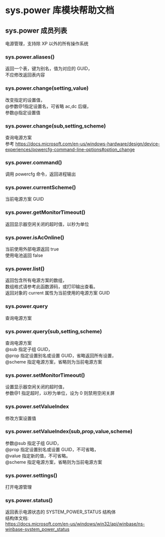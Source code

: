 # sys.power 库模块帮助文档

<a id="sys.power"></a>
## sys.power 成员列表

电源管理，支持除 XP 以外的所有操作系统

<a id="sys.power.aliases"></a>
### sys.power.aliases() 
 返回一个表，键为别名，值为对应的 GUID，  
不应修改返回表内容

<a id="sys.power.change"></a>
### sys.power.change(setting,value) 
 改变指定的设置值，  
@参数@1指定设置名，可省略 ac,dc 后缀，  
参数@指定设置值

<a id="sys.power.change"></a>
### sys.power.change(sub,setting,scheme) 
 查询电源方案  
参考 https://docs.microsoft.com/en-us/windows-hardware/design/device-experiences/powercfg-command-line-options#option_change

<a id="sys.power.command"></a>
### sys.power.command() 
 调用 powercfg 命令，返回进程输出

<a id="sys.power.currentScheme"></a>
### sys.power.currentScheme() 
 当前电源方案 GUID

<a id="sys.power.getMonitorTimeout"></a>
### sys.power.getMonitorTimeout() 
 返回显示器空闲关闭的超时值，以秒为单位

<a id="sys.power.isAcOnline"></a>
### sys.power.isAcOnline() 
 当前使用外部电源返回 true  
使用电池返回 false

<a id="sys.power.list"></a>
### sys.power.list() 
 返回包含所有电源方案的数组，  
数组格式请参考此函数源码，或打印输出查看。  
返回对象的 current 属性为当前使用的电源方案 GUID

<a id="sys.power.query"></a>
### sys.power.query 
 查询电源方案

<a id="sys.power.query"></a>
### sys.power.query(sub,setting,scheme) 
 查询电源方案  
@sub 指定子组 GUID，  
@prop 指定设置别名或设置 GUID，省略返回所有设置，  
@scheme 指定电源方案，省略则为当前电源方案

<a id="sys.power.setMonitorTimeout"></a>
### sys.power.setMonitorTimeout() 
 设置显示器空闲关闭的超时值，  
参数@1 指定超时，以秒为单位，设为 0 则禁用空闲关屏

<a id="sys.power.setValueIndex"></a>
### sys.power.setValueIndex 
 修改方案设置值

<a id="sys.power.setValueIndex"></a>
### sys.power.setValueIndex(sub,prop,value,scheme) 
 参数@sub 指定子组 GUID，  
@prop 指定设置别名或设置 GUID，不可省略，  
@value 指定新的值，不可省略。  
@scheme 指定电源方案，省略则为当前电源方案

<a id="sys.power.settings"></a>
### sys.power.settings() 
 打开电源管理

<a id="sys.power.status"></a>
### sys.power.status() 
 返回表示电源状态的 SYSTEM_POWER_STATUS 结构体  
结构体文档:  
https://docs.microsoft.com/en-us/windows/win32/api/winbase/ns-winbase-system_power_status
